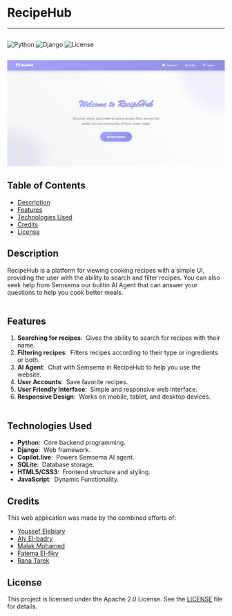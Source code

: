 # RecipeHub
___

<div style="display: flex;">

![Python](https://img.shields.io/badge/Python-3.8+-blue.svg) ![Django](https://img.shields.io/badge/Django-5.2-green.svg) ![License](https://img.shields.io/badge/license-Apache%202.0-blue.svg)

</div>

![screenshot](media/screenshot.png)

## Table of Contents
- [Description](#description)
- [Features](#features)
- [Technologies Used](#technologies-used)
- [Credits](#credits)
- [License](#license)

## Description
RecipeHub is a platform for viewing cooking recipes with a simple UI, providing the user with the ability to search and filter recipes.
You can also seek help from Semsema our builtin AI Agent that can answer your questions to help you cook better meals. <br><br>

## Features
1) **Searching for recipes**: &nbsp;Gives the ability to search for recipes with their name.
2) **Filtering recipes**: &nbsp;Filters recipes according to their type or ingredients or both.
3) **AI Agent**: &nbsp;Chat with Semsema in RecipeHub to help you use the website.
4) **User Accounts**: &nbsp;Save favorite recipes.
5) **User Friendly Interface**: &nbsp;Simple and responsive web interface.
6) **Responsive Design**: &nbsp;Works on mobile, tablet, and desktop devices. <br><br>

## Technologies Used
- **Python**: &nbsp;Core backend programming.
- **Django**: &nbsp;Web framework.
- **Copilot.live**: &nbsp;Powers Semsema AI agent.
- **SQLite**: &nbsp;Database storage.
- **HTML5/CSS3**: &nbsp;Frontend structure and styling.
- **JavaScript**: &nbsp;Dynamic Functionality.

## Credits
This web application was made by the combined efforts of:
* [Youssef Elebiary](https://github.com/YoussefElebiary)
* [Aly El-badry](https://github.com/Aly-El-Badry)
* [Malak Mohamed](https://github.com/malakmohamedrefaat)
* [Fatema El-fiky](https://github.com/fatema123elfiky)
* [Rana Tarek](https://github.com/RanaTarekAhmed)

## License
This project is licensed under the Apache 2.0 License. See the [LICENSE](LICENSE) file for details.